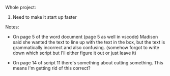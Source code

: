 Whole project:


1) Need to make it start up faster


Notes:

- On page 5 of the word document (page 5 as well in vscode) Madison said she wanted the text to line up with the text in the box, but the text is grammatically incorrect and also confusing. (somehow forgot to write down which script but I'll either figure it out or just leave it)

- On page 14 of script 11 there's something about cutting something. This means I'm getting rid of this correct?